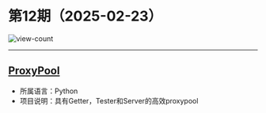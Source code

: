 # 第12期（2025-02-23）

![view-count](https://count.getloli.com/@xiaoxuan6-weekly-20250223)

---
## [ProxyPool](https://github.com/Python3WebSpider/ProxyPool)
- 所属语言：Python
- 项目说明：具有Getter，Tester和Server的高效proxypool
